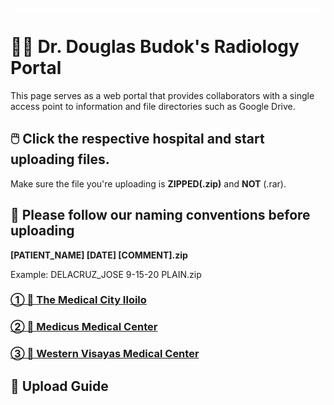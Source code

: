 ![image](placeholder.png)
# 👨‍⚕️ Dr. Douglas Budok's Radiology Portal 
This page serves as a web portal that provides collaborators with a single access point to information and file directories such as Google Drive.


## 🖱️ Click the respective hospital and start uploading files.
Make sure the file you're uploading is **ZIPPED(.zip)** and **NOT** (.rar).

## 📃 Please follow our naming conventions before uploading
**[PATIENT_NAME] [DATE] [COMMENT].zip**

Example: DELACRUZ_JOSE 9-15-20 PLAIN.zip


### [① 🏥 The Medical City Iloilo ](https://www.dropbox.com/request/SdpHLAAhI0xdNePb7WKo)
### [② 🏥 Medicus Medical Center ](https://www.dropbox.com/request/oAWEwIXFIrlPuhUn62Ao)
### [③ 🏥 Western Visayas Medical Center ](https://www.dropbox.com/request/R32MiVic1zAm21GIxo4I)

## 💭 Upload Guide

